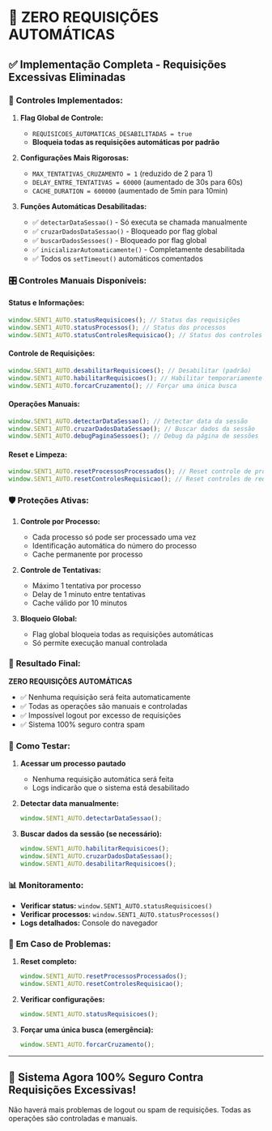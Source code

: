 # 🚫 ZERO REQUISIÇÕES AUTOMÁTICAS

## ✅ Implementação Completa - Requisições Excessivas Eliminadas

### 🔐 **Controles Implementados:**

1. **Flag Global de Controle:**

    - `REQUISICOES_AUTOMATICAS_DESABILITADAS = true`
    - **Bloqueia todas as requisições automáticas por padrão**

2. **Configurações Mais Rigorosas:**

    - `MAX_TENTATIVAS_CRUZAMENTO = 1` (reduzido de 2 para 1)
    - `DELAY_ENTRE_TENTATIVAS = 60000` (aumentado de 30s para 60s)
    - `CACHE_DURATION = 600000` (aumentado de 5min para 10min)

3. **Funções Automáticas Desabilitadas:**
    - ✅ `detectarDataSessao()` - Só executa se chamada manualmente
    - ✅ `cruzarDadosDataSessao()` - Bloqueado por flag global
    - ✅ `buscarDadosSessoes()` - Bloqueado por flag global
    - ✅ `inicializarAutomaticamente()` - Completamente desabilitada
    - ✅ Todos os `setTimeout()` automáticos comentados

### 🎛️ **Controles Manuais Disponíveis:**

#### **Status e Informações:**

```javascript
window.SENT1_AUTO.statusRequisicoes(); // Status das requisições
window.SENT1_AUTO.statusProcessos(); // Status dos processos
window.SENT1_AUTO.statusControlesRequisicao(); // Status dos controles
```

#### **Controle de Requisições:**

```javascript
window.SENT1_AUTO.desabilitarRequisicoes(); // Desabilitar (padrão)
window.SENT1_AUTO.habilitarRequisicoes(); // Habilitar temporariamente
window.SENT1_AUTO.forcarCruzamento(); // Forçar uma única busca
```

#### **Operações Manuais:**

```javascript
window.SENT1_AUTO.detectarDataSessao(); // Detectar data da sessão
window.SENT1_AUTO.cruzarDadosDataSessao(); // Buscar dados da sessão
window.SENT1_AUTO.debugPaginaSessoes(); // Debug da página de sessões
```

#### **Reset e Limpeza:**

```javascript
window.SENT1_AUTO.resetProcessosProcessados(); // Reset controle de processos
window.SENT1_AUTO.resetControlesRequisicao(); // Reset controles de requisição
```

### 🛡️ **Proteções Ativas:**

1. **Controle por Processo:**

    - Cada processo só pode ser processado uma vez
    - Identificação automática do número do processo
    - Cache permanente por processo

2. **Controle de Tentativas:**

    - Máximo 1 tentativa por processo
    - Delay de 1 minuto entre tentativas
    - Cache válido por 10 minutos

3. **Bloqueio Global:**
    - Flag global bloqueia todas as requisições automáticas
    - Só permite execução manual controlada

### 🎯 **Resultado Final:**

**ZERO REQUISIÇÕES AUTOMÁTICAS**

-   ✅ Nenhuma requisição será feita automaticamente
-   ✅ Todas as operações são manuais e controladas
-   ✅ Impossível logout por excesso de requisições
-   ✅ Sistema 100% seguro contra spam

### 🧪 **Como Testar:**

1. **Acessar um processo pautado**

    - Nenhuma requisição automática será feita
    - Logs indicarão que o sistema está desabilitado

2. **Detectar data manualmente:**

    ```javascript
    window.SENT1_AUTO.detectarDataSessao();
    ```

3. **Buscar dados da sessão (se necessário):**
    ```javascript
    window.SENT1_AUTO.habilitarRequisicoes();
    window.SENT1_AUTO.cruzarDadosDataSessao();
    window.SENT1_AUTO.desabilitarRequisicoes();
    ```

### 📊 **Monitoramento:**

-   **Verificar status:** `window.SENT1_AUTO.statusRequisicoes()`
-   **Verificar processos:** `window.SENT1_AUTO.statusProcessos()`
-   **Logs detalhados:** Console do navegador

### 🔧 **Em Caso de Problemas:**

1. **Reset completo:**

    ```javascript
    window.SENT1_AUTO.resetProcessosProcessados();
    window.SENT1_AUTO.resetControlesRequisicao();
    ```

2. **Verificar configurações:**

    ```javascript
    window.SENT1_AUTO.statusRequisicoes();
    ```

3. **Forçar uma única busca (emergência):**
    ```javascript
    window.SENT1_AUTO.forcarCruzamento();
    ```

---

## 🎉 **Sistema Agora 100% Seguro Contra Requisições Excessivas!**

Não haverá mais problemas de logout ou spam de requisições. Todas as operações são controladas e manuais.
